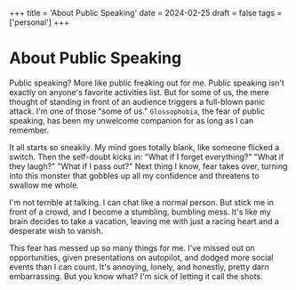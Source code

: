 +++
title = 'About Public Speaking'
date = 2024-02-25
draft = false
tags = ['personal']
+++

# About Public Speaking

Public speaking? More like public freaking out for me. Public speaking isn't exactly on anyone's favorite activities list. But for some of us, the mere thought of standing in front of an audience triggers a full-blown panic attack. I'm one of those "some of us." `Glossophobia`, the fear of public speaking, has been my unwelcome companion for as long as I can remember.

It all starts so sneakily. My mind goes totally blank, like someone flicked a switch. Then the self-doubt kicks in: "What if I forget everything?" "What if they laugh?" "What if I pass out?" Next thing I know, fear takes over, turning into this monster that gobbles up all my confidence and threatens to swallow me whole.

I'm not terrible at talking. I can chat like a normal person. But stick me in front of a crowd, and I become a stumbling, bumbling mess. It's like my brain decides to take a vacation, leaving me with just a racing heart and a desperate wish to vanish.

This fear has messed up so many things for me. I've missed out on opportunities, given presentations on autopilot, and dodged more social events than I can count. It's annoying, lonely, and honestly, pretty darn embarrassing. But you know what? I'm sick of letting it call the shots.
